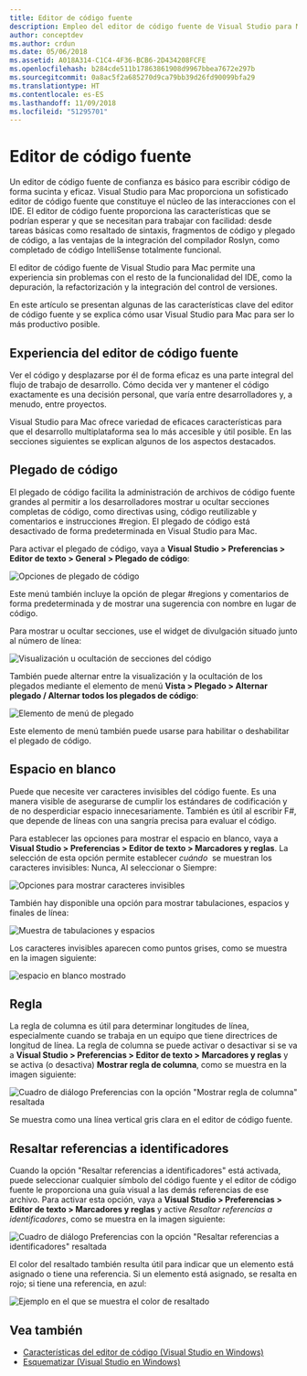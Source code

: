 ```yaml
---
title: Editor de código fuente
description: Empleo del editor de código fuente de Visual Studio para Mac
author: conceptdev
ms.author: crdun
ms.date: 05/06/2018
ms.assetid: A018A314-C1C4-4F36-BCB6-2D434208FCFE
ms.openlocfilehash: b284cde511b17863861908d9967bbea7672e297b
ms.sourcegitcommit: 0a8ac5f2a685270d9ca79bb39d26fd90099bfa29
ms.translationtype: HT
ms.contentlocale: es-ES
ms.lasthandoff: 11/09/2018
ms.locfileid: "51295701"
---
```

# <a name="source-editor"></a>Editor de código fuente

Un editor de código fuente de confianza es básico para escribir código de forma sucinta y eficaz. Visual Studio para Mac proporciona un sofisticado editor de código fuente que constituye el núcleo de las interacciones con el IDE. El editor de código fuente proporciona las características que se podrían esperar y que se necesitan para trabajar con facilidad: desde tareas básicas como resaltado de sintaxis, fragmentos de código y plegado de código, a las ventajas de la integración del compilador Roslyn, como completado de código IntelliSense totalmente funcional.

El editor de código fuente de Visual Studio para Mac permite una experiencia sin problemas con el resto de la funcionalidad del IDE, como la depuración, la refactorización y la integración del control de versiones.

En este artículo se presentan algunas de las características clave del editor de código fuente y se explica cómo usar Visual Studio para Mac para ser lo más productivo posible.

## <a name="the-source-editor-experience"></a>Experiencia del editor de código fuente

Ver el código y desplazarse por él de forma eficaz es una parte integral del flujo de trabajo de desarrollo. Cómo decida ver y mantener el código exactamente es una decisión personal, que varía entre desarrolladores y, a menudo, entre proyectos.

Visual Studio para Mac ofrece variedad de eficaces características para que el desarrollo multiplataforma sea lo más accesible y útil posible. En las secciones siguientes se explican algunos de los aspectos destacados.

## <a name="code-folding"></a>Plegado de código

El plegado de código facilita la administración de archivos de código fuente grandes al permitir a los desarrolladores mostrar u ocultar secciones completas de código, como directivas using, código reutilizable y comentarios e instrucciones #region. El plegado de código está desactivado de forma predeterminada en Visual Studio para Mac.

Para activar el plegado de código, vaya a **Visual Studio > Preferencias > Editor de texto > General > Plegado de código**:

![Opciones de plegado de código](media/source-editor-image1.png)

Este menú también incluye la opción de plegar #regions y comentarios de forma predeterminada y de mostrar una sugerencia con nombre en lugar de código.

Para mostrar u ocultar secciones, use el widget de divulgación situado junto al número de línea:

![Visualización u ocultación de secciones del código](media/source-editor-image2.png)

También puede alternar entre la visualización y la ocultación de los plegados mediante el elemento de menú **Vista > Plegado > Alternar plegado / Alternar todos los plegados de código**:

![Elemento de menú de plegado](media/source-editor-image19.png)

Este elemento de menú también puede usarse para habilitar o deshabilitar el plegado de código.

## <a name="white-space"></a>Espacio en blanco

Puede que necesite ver caracteres invisibles del código fuente. Es una manera visible de asegurarse de cumplir los estándares de codificación y de no desperdiciar espacio innecesariamente. También es útil al escribir F#, que depende de líneas con una sangría precisa para evaluar el código.

Para establecer las opciones para mostrar el espacio en blanco, vaya a **Visual Studio > Preferencias > Editor de texto > Marcadores y reglas**. La selección de esta opción permite establecer _cuándo_  se muestran los caracteres invisibles: Nunca, Al seleccionar o Siempre:

![Opciones para mostrar caracteres invisibles](media/source-editor-image3.png)

También hay disponible una opción para mostrar tabulaciones, espacios y finales de línea:

![Muestra de tabulaciones y espacios](media/source-editor-image4.png)

Los caracteres invisibles aparecen como puntos grises, como se muestra en la imagen siguiente:

![espacio en blanco mostrado](media/source-editor-image22.png)

## <a name="ruler"></a>Regla

La regla de columna es útil para determinar longitudes de línea, especialmente cuando se trabaja en un equipo que tiene directrices de longitud de línea. La regla de columna se puede activar o desactivar si se va a **Visual Studio > Preferencias > Editor de texto > Marcadores y reglas** y se activa (o desactiva) **Mostrar regla de columna**, como se muestra en la imagen siguiente:

![Cuadro de diálogo Preferencias con la opción "Mostrar regla de columna" resaltada](media/source-editor-image5.png)

 Se muestra como una línea vertical gris clara en el editor de código fuente.

## <a name="highlight-identifier-references"></a>Resaltar referencias a identificadores

Cuando la opción "Resaltar referencias a identificadores" está activada, puede seleccionar cualquier símbolo del código fuente y el editor de código fuente le proporciona una guía visual a las demás referencias de ese archivo. Para activar esta opción, vaya a **Visual Studio > Preferencias > Editor de texto > Marcadores y reglas** y active _Resaltar referencias a identificadores_, como se muestra en la imagen siguiente:

![Cuadro de diálogo Preferencias con la opción "Resaltar referencias a identificadores" resaltada](media/source-editor-image6.png)

El color del resaltado también resulta útil para indicar que un elemento está asignado o tiene una referencia. Si un elemento está asignado, se resalta en rojo; si tiene una referencia, en azul:

![Ejemplo en el que se muestra el color de resaltado](media/source-editor-image7.png)

## <a name="see-also"></a>Vea también

- [Características del editor de código (Visual Studio en Windows)](/visualstudio/ide/writing-code-in-the-code-and-text-editor)
- [Esquematizar (Visual Studio en Windows)](/visualstudio/ide/outlining)